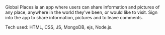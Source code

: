 Global Places ia an app where users can share information and pictures of any place, anywhere in the world they've been, or would like to visit. Sign into the app to share information, pictures and to leave comments.

Tech used: HTML, CSS, JS, MongoDB, ejs, Node.js.
